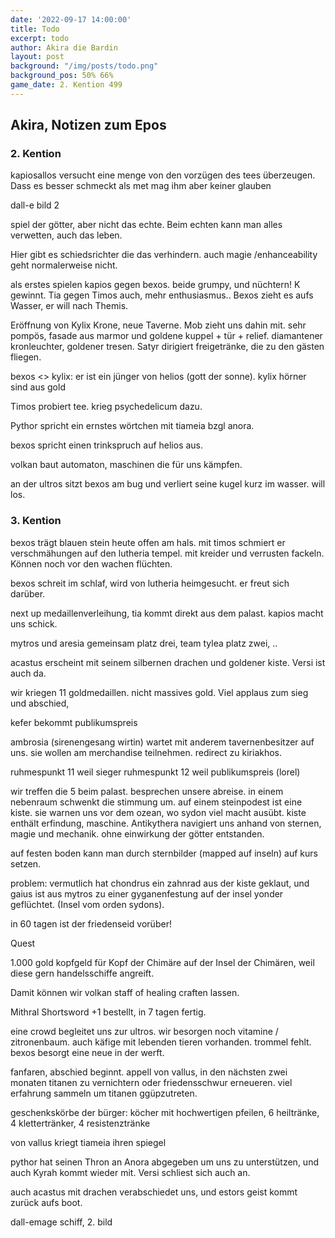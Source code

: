 ```yaml
---
date: '2022-09-17 14:00:00'
title: Todo
excerpt: todo
author: Akira die Bardin
layout: post
background: "/img/posts/todo.png"
background_pos: 50% 66%
game_date: 2. Kention 499
---
```


<div class="rhyme">
  <blockquote>
  
  </blockquote>
</div>

## Akira, Notizen zum Epos

### 2. Kention

kapiosallos versucht eine menge von den vorzügen des tees überzeugen. Dass es besser schmeckt als met mag ihm aber keiner glauben

dall-e bild 2


spiel der götter, aber nicht das echte. Beim echten kann man alles verwetten, auch das leben.

Hier gibt es schiedsrichter die das verhindern. auch magie /enhanceability geht normalerweise nicht.

als erstes spielen kapios gegen bexos. beide grumpy, und nüchtern! K gewinnt. Tia gegen Timos auch, mehr enthusiasmus..
Bexos zieht es aufs Wasser, er will nach Themis.

Eröffnung von Kylix Krone, neue Taverne. Mob zieht uns dahin mit. sehr pompös, fasade aus marmor und goldene kuppel + tür + relief. diamantener kronleuchter, goldener tresen. Satyr dirigiert freigetränke, die zu den gästen fliegen.

bexos <> kylix: er ist ein jünger von helios (gott der sonne). kylix hörner sind aus gold

Timos probiert tee. krieg psychedelicum dazu. 

Pythor spricht ein ernstes wörtchen mit tiameia bzgl anora.

bexos spricht einen trinkspruch auf helios aus.

volkan baut automaton, maschinen die für uns kämpfen. 

an der ultros sitzt bexos am bug und verliert seine kugel kurz im wasser. will los. 

### 3. Kention

bexos trägt blauen stein heute offen am hals. mit timos schmiert er verschmähungen auf den lutheria tempel. mit kreider und verrusten fackeln. Können noch vor den wachen flüchten.

bexos schreit im schlaf, wird von lutheria heimgesucht. er freut sich darüber. 

next up medaillenverleihung, tia kommt direkt aus dem palast. kapios macht uns schick.

mytros und aresia gemeinsam platz drei, team tylea platz zwei, ..

acastus erscheint mit seinem silbernen drachen und goldener kiste. Versi ist auch da.

wir kriegen 11 goldmedaillen. nicht massives gold. Viel applaus zum sieg und abschied,

kefer bekommt publikumspreis

ambrosia (sirenengesang wirtin) wartet mit anderem tavernenbesitzer auf uns. sie wollen am merchandise teilnehmen. redirect zu kiriakhos.


ruhmespunkt 11 weil sieger
ruhmespunkt 12 weil publikumspreis (lorel)


wir treffen die 5 beim palast. besprechen unsere abreise. in einem nebenraum schwenkt die stimmung um. auf einem steinpodest ist eine kiste. 
sie warnen uns vor dem ozean, wo sydon viel macht ausübt.
kiste enthält erfindung, maschine. Antikythera navigiert uns anhand von sternen, magie und mechanik. ohne einwirkung der götter entstanden.

auf festen boden kann man durch sternbilder (mapped auf inseln) auf kurs setzen.

problem: vermutlich hat chondrus ein zahnrad aus der kiste geklaut, und gaius ist aus mytros zu einer gyganenfestung auf der insel yonder geflüchtet. (Insel vom orden sydons).

in 60 tagen ist der friedenseid vorüber!

Quest

1.000 gold kopfgeld für Kopf der Chimäre auf der Insel der Chimären, weil diese gern handelsschiffe angreift.

Damit können wir volkan staff of healing craften lassen.

Mithral Shortsword +1 bestellt, in 7 tagen fertig.

eine crowd begleitet uns zur ultros. wir besorgen noch vitamine / zitronenbaum. auch käfige mit lebenden tieren vorhanden.
trommel fehlt. bexos besorgt eine neue in der werft.

fanfaren, abschied beginnt. appell von vallus, in den nächsten zwei monaten titanen  zu vernichtern oder friedensschwur erneueren. viel erfahrung sammeln um titanen ggüpzutreten. 


geschenkskörbe der bürger: köcher mit hochwertigen pfeilen, 6 heiltränke, 4 klettertränker, 4 resistenztränke

von vallus kriegt tiameia ihren spiegel

pythor hat seinen Thron an Anora abgegeben um uns zu unterstützen, und auch Kyrah kommt wieder mit. Versi schliest sich auch an.

auch acastus mit drachen verabschiedet uns, und estors geist kommt zurück aufs boot.

dall-emage schiff, 2. bild

<!--
ticket bus

todo mehr über narsus herausfinden

täglicher apell am boot
-->
